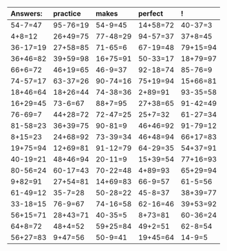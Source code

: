 | Answers: | practice | makes | perfect | ! |
| :--- | :--- | :--- | :--- | :--- |
| 54-7=47 | 95-76=19 | 54-9=45 | 14+58=72 | 40-37=3 | 
| 4+8=12 | 26+49=75 | 77-48=29 | 94-57=37 | 37+8=45 | 
| 36-17=19 | 27+58=85 | 71-65=6 | 67-19=48 | 79+15=94 | 
| 36+46=82 | 39+59=98 | 16+75=91 | 50-33=17 | 18+79=97 | 
| 66+6=72 | 46+19=65 | 46-9=37 | 92-18=74 | 85-76=9 | 
| 74-57=17 | 63-37=26 | 90-74=16 | 75+19=94 | 15+66=81 | 
| 18+46=64 | 18+26=44 | 74-38=36 | 2+89=91 | 93-35=58 | 
| 16+29=45 | 73-6=67 | 88+7=95 | 27+38=65 | 91-42=49 | 
| 76-69=7 | 44+28=72 | 72-47=25 | 25+7=32 | 61-27=34 | 
| 81-58=23 | 36+39=75 | 90-81=9 | 46+46=92 | 91-79=12 | 
| 8+15=23 | 24+68=92 | 73-39=34 | 46+48=94 | 66+17=83 | 
| 19+75=94 | 12+69=81 | 91-12=79 | 64-29=35 | 54+37=91 | 
| 40-19=21 | 48+46=94 | 20-11=9 | 15+39=54 | 77+16=93 | 
| 80-56=24 | 60-17=43 | 70-22=48 | 4+89=93 | 65+29=94 | 
| 9+82=91 | 27+54=81 | 14+69=83 | 66-9=57 | 61-5=56 | 
| 61-49=12 | 35-7=28 | 50-28=22 | 45-8=37 | 38+39=77 | 
| 33-18=15 | 76-9=67 | 74-16=58 | 62-16=46 | 39+53=92 | 
| 56+15=71 | 28+43=71 | 40-35=5 | 8+73=81 | 60-36=24 | 
| 64+8=72 | 48+4=52 | 59+25=84 | 49+2=51 | 62-8=54 | 
| 56+27=83 | 9+47=56 | 50-9=41 | 19+45=64 | 14-9=5 | 
